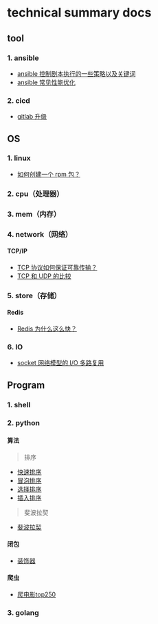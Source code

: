 # technical summary docs

## tool 
### 1. ansible
* [ansible 控制剧本执行的一些策略以及关键词](https://github.com/frank-dc/blog/blob/main/tool/ansible/controlling_playbook_execution.md)
* [ansible 常见性能优化](https://github.com/frank-dc/blog/blob/main/tool/ansible/performance_improvement.md)

### 2. cicd
* [gitlab 升级](https://github.com/frank-dc/blog/blob/main/tool/cicd/gitlab_upgrade.mc)


## OS
### 1. linux
* [如何创建一个 rpm 包？](https://github.com/frank-dc/blog/blob/main/system/linux/how_to_create_a_rpm_package.md)

### 2. cpu（处理器）

### 3. mem（内存）

### 4. network（网络）
#### TCP/IP
* [TCP 协议如何保证可靠传输？](https://github.com/frank-dc/blog/blob/main/system/network/tcp-ip/how_dose_the_tcp_protocol_ensure_reliable_transmission.md)
* [TCP 和 UDP 的比较](https://github.com/frank-dc/blog/blob/main/system/network/tcp-ip/the_difference_of_tcp_and_udp.md)

### 5. store（存储）
#### Redis
* [Redis 为什么这么快？](https://github.com/frank-dc/blog/blob/main/system/store/redis/why_is_redis_so_fast.md)

### 6. IO
* [socket 网络模型的 I/O 多路复用](https://github.com/frank-dc/blog/blob/main/system/io/io_multiplexing_for_the_socket.md)

## Program
### 1. shell

### 2. python
#### 算法
> 排序
* [快速排序](https://github.com/frank-dc/blog/blob/main/program/python/algorithm/sort/quick_sort)
* [冒泡排序](https://github.com/frank-dc/blog/blob/main/program/python/algorithm/sort/dubble_sort)
* [选择排序](https://github.com/frank-dc/blog/blob/main/program/python/algorithm/sort/selection_sort)
* [插入排序](https://github.com/frank-dc/blog/blob/main/program/python/algorithm/sort/insertion_sort)

> 斐波拉契
* [斐波拉契](https://github.com/frank-dc/blog/blob/main/program/python/algorithm/fibonacci.py)

#### 闭包
* [装饰器](https://github.com/frank-dc/blog/blob/main/program/python/closure/decorator.py)

#### 爬虫
* [爬电影top250](https://github.com/frank-dc/blog/blob/main/program/python/crawler/static_web/movies_top_250.py)
### 3. golang